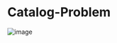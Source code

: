 # Catalog-Problem
![image](https://github.com/user-attachments/assets/0a908a61-09bd-4778-a5d1-8e42c4bd7991)
